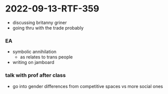 # 2022-09-13-RTF-359
- discussing britanny griner
- going thru with the trade probably 

### EA
- symbolic annihilation
  - as relates to trans people
- writing on jamboard

### talk with prof after class
- go into gender differences from competitive spaces vs more social ones